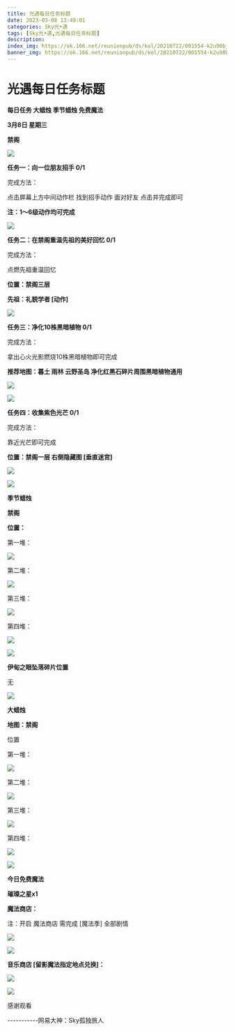 ```yaml
---
title: 光遇每日任务标题
date: 2023-03-08 13:49:01
categories: Sky光•遇
tags: [Sky光•遇,光遇每日任务标题]
description: 
index_img: https://ok.166.net/reunionpub/ds/kol/20210722/001554-k2u90bj7ay.png?imageView&thumbnail=600x0&type=jpg
banner_img: https://ok.166.net/reunionpub/ds/kol/20210722/001554-k2u90bj7ay.png?imageView&thumbnail=600x0&type=jpg
---
```

# 光遇每日任务标题
**每日任务 大蜡烛 季节蜡烛 免费魔法**

 **3月8日 星期三**

 **禁阁**

![](https://img.166.net/reunionpub/ds/kol/20230308/001245-7w03comyaj.jpg)

 **任务一：向一位朋友招手 0/1**

完成方法：

点击屏幕上方中间动作栏 找到招手动作 面对好友 点击并完成即可

 **注：1～6级动作均可完成**

![](https://img.166.net/reunionpub/ds/kol/20230308/000148-6aod4p0iw1.jpeg)

 **任务二：在禁阁重温先祖的美好回忆 0/1**

完成方法：

点燃先祖重温回忆

 **位置：禁阁三层**

 **先祖：礼貌学者 [动作]**

![](https://img.166.net/reunionpub/ds/kol/20230308/000214-wc4s7h9ps0.jpeg)

 **任务三：净化10株黑暗植物 0/1**

完成方法：

拿出心火光影燃烧10株黑暗植物即可完成

 **推荐地图：暮土 雨林 云野圣岛   净化红黑石碎片周围黑暗植物通用**

![](https://img.166.net/reunionpub/ds/kol/20230308/000241-g6ponv1h0z.jpeg)

![](https://img.166.net/reunionpub/ds/kol/20230308/000249-o5v8aej1gi.jpeg)

 **任务四：收集紫色光芒 0/1**

完成方法：

靠近光芒即可完成

 **位置：禁阁一层 右侧隐藏图 [垂直迷宫]**

![](https://img.166.net/reunionpub/ds/kol/20230308/000308-bc4153ntlk.jpeg)

![](https://img.166.net/reunionpub/ds/kol/20221018/100256-wzutnocka0.png)

 **季节蜡烛**

 **禁阁**

 **位置：**

第一堆：

![](https://img.166.net/reunionpub/ds/kol/20230308/000734-czvl8obip4.jpeg)

第二堆：

![](https://img.166.net/reunionpub/ds/kol/20230308/000742-r105int9f2.jpeg)

第三堆：

![](https://img.166.net/reunionpub/ds/kol/20230308/000748-ol6nw237k5.jpeg)

第四堆：

![](https://img.166.net/reunionpub/ds/kol/20230308/000756-dp76j5ei4a.jpeg)

![](https://img.166.net/reunionpub/ds/kol/20221130/005912-5mvshq9nf3.png)

 **伊甸之眼坠落碎片位置**

无

![](https://img.166.net/reunionpub/ds/kol/20221018/100256-wzutnocka0.png)

 **大蜡烛**

 **地图：禁阁**

位置

第一堆：

![](https://img.166.net/reunionpub/ds/kol/20230308/000905-srntovi6lw.jpeg)

第二堆：

![](https://img.166.net/reunionpub/ds/kol/20230308/000918-3uhe2a4yi5.jpeg)

第三堆：

![](https://img.166.net/reunionpub/ds/kol/20230308/000926-i6o9fmsuha.jpeg)

第四堆：

![](https://img.166.net/reunionpub/ds/kol/20230308/000933-ya34mw1tdh.jpeg)

![](https://img.166.net/reunionpub/ds/kol/20221018/100256-wzutnocka0.png)

 **今日免费魔法**

 **璀璨之星x1**

 **魔法商店：**

注：开启 魔法商店 需完成 [魔法季] 全部剧情

![](https://img.166.net/reunionpub/ds/kol/20221018/100559-oibznvdtus.png)

![](https://img.166.net/reunionpub/ds/kol/20230308/001006-wqg56d1ss7.jpeg)

 **音乐商店 [留影魔法指定地点兑换]：**

![](https://img.166.net/reunionpub/ds/kol/20230306/000919-yz5wigsdvh.jpeg)

 **![](https://img.166.net/reunionpub/ds/kol/20221018/100256-wzutnocka0.png)**

感谢观看

\-----------网易大神：Sky孤独旅人

